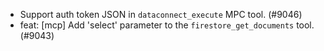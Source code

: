 - Support auth token JSON in `dataconnect_execute` MPC tool. (#9046)
- feat: [mcp] Add 'select' parameter to the `firestore_get_documents` tool. (#9043)